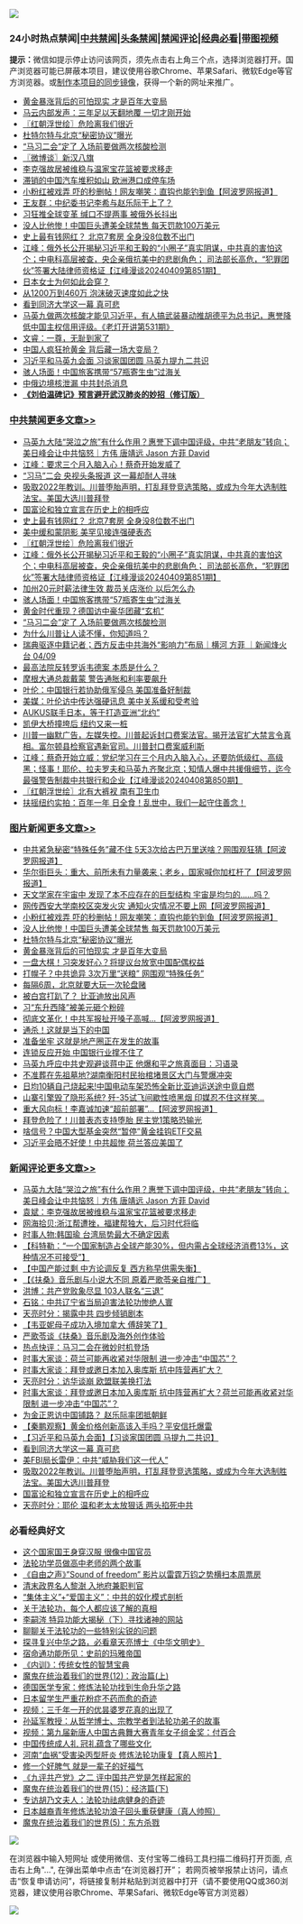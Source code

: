 ![](https://raw.githubusercontent.com/jsvpn/jsproxy/dev/64photo/fqnews-qr.jpg)

<div id="tt">
<h3>24小时热点禁闻|<a href="#%E4%B8%AD%E5%85%B1%E7%A6%81%E9%97%BB%E6%9B%B4%E5%A4%9A%E6%96%87%E7%AB%A0">中共禁闻</a>|<a href="#%E5%9B%BE%E7%89%87%E6%96%B0%E9%97%BB%E6%9B%B4%E5%A4%9A%E6%96%87%E7%AB%A0">头条禁闻</a>|<a href="#%E6%96%B0%E9%97%BB%E8%AF%84%E8%AE%BA%E6%9B%B4%E5%A4%9A%E6%96%87%E7%AB%A0">禁闻评论|<a href="#%E5%BF%85%E7%9C%8B%E7%BB%8F%E5%85%B8%E5%A5%BD%E6%96%87">经典必看</a>|<a href="https://9290254.xyz/3" target="_blank">带图视频</a></h3>
<div><b>提示：</b>微信如提示停止访问该网页，须先点击右上角三个点，选择浏览器打开。国产浏览器可能已屏蔽本项目，建议使用谷歌Chrome、苹果Safari、微软Edge等官方浏览器。或<a href="%E5%88%B6%E4%BD%9Cgit%E7%A6%81%E9%97%BB%E9%95%9C%E5%83%8F.md">制作本项目的同步镜像</a>，获得一个新的网址来推广。</div>
<ul>

<li><a href="/topimagenews/20240410/2023102.md">黄金暴涨背后的可怕现实 才是百年大变局</a></li>
<li><a href="/finance/20240410/2023191.md">马云内部发声：三年足以天翻地覆 一切才刚开始</a></li>
<li><a href="/cbnews/20240410/2023162.md">〖红朝浮世绘〗危险离我们很近</a></li>
<li><a href="/topimagenews/20240410/2023126.md">杜特尔特与北京“秘密协议”曝光</a></li>
<li><a href="/cbnews/20240410/2023057.md">“马习二会”定了 入场前要做两次核酸检测</a></li>
<li><a href="/ssgc/20240410/2023068.md">〖微博谈〗新汉八旗</a></li>
<li><a href="/ssgc/20240410/2023322.md">李克强故居被维稳与温家宝花篮被要求移走</a></li>
<li><a href="/comments/20240410/2023254.md">滞销的中国汽车堆积如山 欧洲港口成停车场</a></li>
<li><a href="/topimagenews/20240410/2023220.md">小粉红被戏弄 吓的秒删帖！网友嘲笑：直钩也能钓到鱼【阿波罗网报道】</a></li>
<li><a href="/comments/20240410/2023184.md">王友群：中纪委书记李希与赵乐际干上了？</a></li>
<li><a href="/cnnews/20240410/2023058.md">习狂推全球变革 缄口不提两事 被俄外长抖出</a></li>
<li><a href="/topimagenews/20240410/2023141.md">没人比他惨！中国巨头遭美全球禁售 每天罚款100万美元</a></li>
<li><a href="/cbnews/20240410/2023182.md">史上最有钱网红？ 北京7套房 全身没8位数不出门</a></li>
<li><a href="/cbnews/20240410/2023140.md">江峰：俄外长公开揭秘习近平和王毅的“小圈子”真实阴谋，中共真的害怕这个；中电科高层被查，央企亲俄抗美中的悲剧角色； 司法部长高危，“犯罪团伙”签署大陆律师资格证【江峰漫谈20240409第851期】</a></li>
<li><a href="/baitai/20240410/2023231.md">日本女士为何如此会穿？</a></li>
<li><a href="/finance/20240410/2023192.md">从1200万到460万 泡沫破灭速度如此之快</a></li>
<li><a href="/comments/20240410/2023304.md">看到同济大学这一幕 真可悲</a></li>
<li><a href="/sohnews/20240410/2023237.md">马英九做两次核酸才能见习近平，有人搞武装暴动推胡德平为总书记，惠誉降低中国主权信用评级。《老灯开讲第531期》</a></li>
<li><a href="/sohnews/20240410/2023302.md">文睿：一尊，无耻到家了</a></li>
<li><a href="/baitai/20240410/2023309.md">中国人疯狂抢黄金 背后藏一场大变局？</a></li>
<li><a href="/ssgc/20240410/2023285.md">习近平和马英九会面 习谈家国团圆 马英九提九二共识</a></li>
<li><a href="/cbnews/20240410/2023071.md">骇人场面！中国旅客携带“57瓶寄生虫”过海关</a></li>
<li><a href="/baitai/20240410/2023059.md">中俄边境核泄漏 中共封杀消息</a></li>
<li><b><a href="/comments/20200207/1272816.md" target="_blank">《刘伯温碑记》预言避开武汉肺炎的妙招（修订版）</a></b></li>
</ul>
</div>

<div class="catlist">
<h3><a href="/cbnews/" target="_blank">中共禁闻</a><span><a href="/cbnews/" target="_blank" rel="nofollow">更多文章>></a></span></h3>
<ul>
<li><a href="/comments/20240411/2023485.md" target="_blank">马英九大陆“哭泣之旅”有什么作用？惠誉下调中国评级，中共“老朋友”转向；美日峰会让中共恼怒｜方伟 唐靖远 Jason 方菲 David</a></li>
<li><a href="/cbnews/20240411/2023467.md" target="_blank">江峰：要求三个月入脑入心！蔡奇开始发威了</a></li>
<li><a href="/cbnews/20240411/2023430.md" target="_blank">“习马”二会 央视头条报道 这一幕却耐人寻味</a></li>
<li><a href="/comments/20240410/2023280.md" target="_blank">吸取2022年教训。川普堕胎声明，打乱拜登竞选策略，或成为今年大选制胜法宝。美国大选川普拜登</a></li>
<li><a href="/comments/20240410/2023278.md" target="_blank">国富论和独立宣言在历史上的相呼应</a></li>
<li><a href="/cbnews/20240410/2023182.md" target="_blank">史上最有钱网红？ 北京7套房 全身没8位数不出门</a></li>
<li><a href="/cbnews/20240410/2023164.md" target="_blank">美中缓和蒙阴影 美罕见接连强硬表态</a></li>
<li><a href="/cbnews/20240410/2023162.md" target="_blank">〖红朝浮世绘〗危险离我们很近</a></li>
<li><a href="/cbnews/20240410/2023140.md" target="_blank">江峰：俄外长公开揭秘习近平和王毅的“小圈子”真实阴谋，中共真的害怕这个；中电科高层被查，央企亲俄抗美中的悲剧角色； 司法部长高危，“犯罪团伙”签署大陆律师资格证【江峰漫谈20240409第851期】</a></li>
<li><a href="/comments/20240410/2023092.md" target="_blank">加州20元时薪法律生效 裁员关店涨价 以后怎么办</a></li>
<li><a href="/cbnews/20240410/2023071.md" target="_blank">骇人场面！中国旅客携带“57瓶寄生虫”过海关</a></li>
<li><a href="/cbnews/20240410/2023065.md" target="_blank">黄金时代重现？德国访中豪华团藏“玄机”</a></li>
<li><a href="/cbnews/20240410/2023057.md" target="_blank">“马习二会”定了 入场前要做两次核酸检测</a></li>
<li><a href="/comments/20240410/2023055.md" target="_blank">为什么川普让人读不懂，你知道吗？</a></li>
<li><a href="/comments/20240410/2023052.md" target="_blank">瑞典驱逐中籍记者；西方反击中共海外“影响力”布局｜横河 方菲 ｜新闻烽火台 04/09</a></li>
<li><a href="/comments/20240410/2023019.md" target="_blank">最高法院反转罗诉韦德案 本质是什么？</a></li>
<li><a href="/comments/20240410/2022993.md" target="_blank">摩根大通总裁戴蒙 警告通胀和利率要飙升</a></li>
<li><a href="/cbnews/20240410/2022977.md" target="_blank">叶伦：中国银行若协助俄军侵乌 美国准备好制裁</a></li>
<li><a href="/cbnews/20240410/2022976.md" target="_blank">美媒：叶伦访中传达强硬讯息 美中关系缓和受考验</a></li>
<li><a href="/comments/20240409/2022913.md" target="_blank">AUKUS联手日本，等于打造亚洲“北约”</a></li>
<li><a href="/comments/20240409/2022891.md" target="_blank">凯伊大桥撞垮后 纽约又来一桩</a></li>
<li><a href="/comments/20240409/2022880.md" target="_blank">川普一幽默广告，左媒失控。川普起诉封口费案法官。揭开法官扩大禁言令真相。富尔顿县检察官遇新官司。川普封口费案威利斯</a></li>
<li><a href="/cbnews/20240409/2022752.md" target="_blank">江峰：蔡奇开始立威：党纪学习在三个月内入脑入心，还要防低级红、高级黑；怪事！耶伦、拉夫罗夫和马英九齐聚北京；知情人爆中共援俄细节，迄今最强警告制裁中共银行和企业【江峰漫谈20240408第850期】</a></li>
<li><a href="/cbnews/20240409/2022745.md" target="_blank">〖红朝浮世绘〗北有大裤衩 南有卫生巾</a></li>
<li><a href="/comments/20240409/2022726.md" target="_blank">扶摇纽约实拍：百年一年 日全食！乱世中，我们一起守住善念！</a></li>

</ul>
</div>
<div class="catlist">
<h3><a href="/topimagenews/" target="_blank">图片新闻</a><span><a href="/topimagenews/" target="_blank" rel="nofollow">更多文章>></a></span></h3>
<ul>
<li><a href="/topimagenews/20240411/2023454.md" target="_blank">中共紧急秘密“特殊任务”藏不住 5天3次给古巴万里送啥？网围观狂猜【阿波罗网报道】</a></li>
<li><a href="/topimagenews/20240411/2023453.md" target="_blank">华尔街巨头：重大、前所未有力量袭来；老乡，国家喊你加杠杆了【阿波罗网报道】</a></li>
<li><a href="/topimagenews/20240411/2023439.md" target="_blank">天文学家在宇宙中 发现了本不应存在的巨型结构 宇宙是均匀的……吗？</a></li>
<li><a href="/topimagenews/20240410/2023284.md" target="_blank">网传西安大学南校区突发火灾 通知火灾情况不要上网【阿波罗网报道】</a></li>
<li><a href="/topimagenews/20240410/2023220.md" target="_blank">小粉红被戏弄 吓的秒删帖！网友嘲笑：直钩也能钓到鱼【阿波罗网报道】</a></li>
<li><a href="/topimagenews/20240410/2023141.md" target="_blank">没人比他惨！中国巨头遭美全球禁售 每天罚款100万美元</a></li>
<li><a href="/topimagenews/20240410/2023126.md" target="_blank">杜特尔特与北京“秘密协议”曝光</a></li>
<li><a href="/topimagenews/20240410/2023102.md" target="_blank">黄金暴涨背后的可怕现实 才是百年大变局</a></li>
<li><a href="/topimagenews/20240410/2023084.md" target="_blank">一盘大棋！习突发好心？将提议台放宽中国配偶权益</a></li>
<li><a href="/topimagenews/20240410/2023083.md" target="_blank">打幌子？中共诡异 3次万里“送粮” 网围观“特殊任务”</a></li>
<li><a href="/topimagenews/20240410/2023056.md" target="_blank">每隔6周，北京就要大玩一次轮盘赌</a></li>
<li><a href="/topimagenews/20240410/2023035.md" target="_blank">被白宫打趴了？ 比亚迪放出风声</a></li>
<li><a href="/topimagenews/20240410/2023021.md" target="_blank">习“东升西降”被美元砸个粉碎</a></li>
<li><a href="/topimagenews/20240409/2022802.md" target="_blank">彻底文革化！中共军报扯开嗓子高喊&#8230;【阿波罗网报道】</a></li>
<li><a href="/topimagenews/20240409/2022791.md" target="_blank">通杀！这就是当下的中国</a></li>
<li><a href="/topimagenews/20240409/2022790.md" target="_blank">准备坐牢 这就是地产圈正在发生的故事</a></li>
<li><a href="/topimagenews/20240409/2022789.md" target="_blank">连锁反应开始 中国银行业撑不住了</a></li>
<li><a href="/topimagenews/20240409/2022763.md" target="_blank">马英九呼应中共史观避谈蒋中正 他爆和平之旅真面目：习语录</a></li>
<li><a href="/topimagenews/20240409/2022762.md" target="_blank">不准葬在先祖墓地?湖南衡阳村民抬棺堵景区大门与警爆冲突</a></li>
<li><a href="/topimagenews/20240409/2022761.md" target="_blank">日均10辆自己烧起来!中国电动车架恐怖全新比亚迪运送途中竟自燃</a></li>
<li><a href="/topimagenews/20240409/2022760.md" target="_blank">山寨引擎毁了隐形系统? 歼-35试飞间歇性喷黑烟 印媒忍不住这样笑…</a></li>
<li><a href="/topimagenews/20240409/2022738.md" target="_blank">重大风向标！李嘉诚加速“超前部署”…【阿波罗网报道】</a></li>
<li><a href="/topimagenews/20240409/2022737.md" target="_blank">拜登危险了！川普表态支持堕胎 民主党1策略恐输光</a></li>
<li><a href="/topimagenews/20240409/2022736.md" target="_blank">啥信号？中国大型基金突然“暂停”黄金挂钩ETF交易</a></li>
<li><a href="/topimagenews/20240409/2022725.md" target="_blank">习近平会晤不好使！中共超惨 荷兰答应美国了</a></li>

</ul>
</div>
<div class="catlist">
<h3><a href="/comments/" target="_blank">新闻评论</a><span><a href="/comments/" target="_blank" rel="nofollow">更多文章>></a></span></h3>
<ul>
<li><a href="/comments/20240411/2023485.md" target="_blank">马英九大陆“哭泣之旅”有什么作用？惠誉下调中国评级，中共“老朋友”转向；美日峰会让中共恼怒｜方伟 唐靖远 Jason 方菲 David</a></li>
<li><a href="/comments/20240411/2023472.md" target="_blank">袁斌：李克强故居被维稳与温家宝花篮被要求移走</a></li>
<li><a href="/comments/20240411/2023470.md" target="_blank">网海拾贝:浙江帮遭挫，福建帮独大，后习时代将临</a></li>
<li><a href="/comments/20240411/2023469.md" target="_blank">时事人物:韩国瑜 台湾局势最大不确定因素</a></li>
<li><a href="/comments/20240411/2023466.md" target="_blank">【科特勒：“一个国家制造占全球产能30%，但内需占全球经济消费13%，这种情况不可接受”】</a></li>
<li><a href="/comments/20240411/2023465.md" target="_blank">【中国产能过剩 中方论调反复 西方称早供需失衡】</a></li>
<li><a href="/comments/20240411/2023464.md" target="_blank">【《扶桑》音乐剧与小说大不同 原着严歌苓亲自推广】</a></li>
<li><a href="/comments/20240411/2023456.md" target="_blank">洪博：共产党败象尽显 103人联名“三退”</a></li>
<li><a href="/comments/20240411/2023455.md" target="_blank">石铭：中共辽宁省当局迫害法轮功惨绝人寰</a></li>
<li><a href="/comments/20240411/2023449.md" target="_blank">天亮时分：揭露中共 四步倾销剧本</a></li>
<li><a href="/comments/20240411/2023441.md" target="_blank">【韦亚妮母子成功入境加拿大 傅辞笑了】</a></li>
<li><a href="/comments/20240411/2023424.md" target="_blank">严歌苓谈《扶桑》音乐剧及海外创作体验</a></li>
<li><a href="/comments/20240411/2023390.md" target="_blank">热点快评：马习二会在微妙时机登场</a></li>
<li><a href="/comments/20240410/2023376.md" target="_blank">时事大家谈：荷兰可能再收紧对华限制 进一步冲击“中国芯”？</a></li>
<li><a href="/comments/20240410/2023375.md" target="_blank">时事大家谈：拜登或邀日本加入奥库斯&#160;抗中阵营再扩大？</a></li>
<li><a href="/comments/20240410/2023373.md" target="_blank">天亮时分：访华谈崩 欧盟联美换打法</a></li>
<li><a href="/comments/20240410/2023364.md" target="_blank">时事大家谈：拜登或邀日本加入奥库斯&#160;抗中阵营再扩大？荷兰可能再收紧对华限制 进一步冲击“中国芯”？</a></li>
<li><a href="/comments/20240410/2023320.md" target="_blank">为金正恩访中国铺路？ 赵乐际率团抵朝鲜</a></li>
<li><a href="/comments/20240410/2023319.md" target="_blank">【秦鹏观察】黄金价格创新高该入手吗？平安信托爆雷</a></li>
<li><a href="/comments/20240410/2023315.md" target="_blank">【习近平和马英九会面】【习谈家国团圆 马提九二共识】</a></li>
<li><a href="/comments/20240410/2023304.md" target="_blank">看到同济大学这一幕 真可悲</a></li>
<li><a href="/comments/20240410/2023294.md" target="_blank">美FBI局长雷伊：中共“威胁我们这一代人”</a></li>
<li><a href="/comments/20240410/2023280.md" target="_blank">吸取2022年教训。川普堕胎声明，打乱拜登竞选策略，或成为今年大选制胜法宝。美国大选川普拜登</a></li>
<li><a href="/comments/20240410/2023278.md" target="_blank">国富论和独立宣言在历史上的相呼应</a></li>
<li><a href="/comments/20240410/2023265.md" target="_blank">天亮时分：耶伦 温和老太太放狠话 两头掐死中共</a></li>

</ul>
</div>

<div class="catlist">
<h3>必看经典好文</h3>
<ul>
<li><a href="/bannedvideo/20220606/1742248.md" target="_blank">这个国家国王身穿汉服 很像中国官员</a></li>
<li><a href="/comments/20200629/1352533.md" target="_blank">法轮功学员做高中老师的两个故事</a></li>
<li><a href="/comments/20230707/1905138.md" target="_blank">《自由之声》”Sound of freedom” 影片以雷霆万钧之势横扫本周票房</a></li>
<li><a href="/ccpdope/20220508/1730036.md" target="_blank">清末政界名人黎澍 入地府兼职判官</a></li>
<li><a href="/comments/20201007/1409565.md" target="_blank">“集体主义”+“爱国主义”：中共的奴化模式剖析</a></li>
<li><a href="/topimagenews/20161125/619230.md" target="_blank">关于法轮功，每个人都应该了解的真相</a></li>
<li><a href="/tculture/xiulian/20160303/508938.md" target="_blank">李嗣涔 特异功能大揭秘（下）寻找诸神的网站</a></li>
<li><a href="/comments/20190417/1114875.md" target="_blank">聊聊关于法轮功的一些特别尖锐的问题</a></li>
<li><a href="/comments/20220808/1768773.md" target="_blank">探寻复兴中华之路，必看章天亮博士《中华文明史》</a></li>
<li><a href="/cbnews/20180711/970353.md" target="_blank">宿命通功能所见：史前的玛雅帝国</a></li>
<li><a href="/comments/20231222/1977665.md" target="_blank">《内训》：传统女性的智慧宝典</a></li>
<li><a href="/topimagenews/20180601/951286.md" target="_blank">魔鬼在统治着我们的世界(12)：政治篇(上)</a></li>
<li><a href="/comments/20200607/783186.md" target="_blank">德国医学专家：修炼法轮功找到生命升华之路</a></li>
<li><a href="/comments/20210324/1511732.md" target="_blank">日本留学生严重花粉症不药而愈的奇迹</a></li>
<li><a href="/aomi/qiwen/20151223/484507.md" target="_blank">视频：三千年一开的优昙婆罗花真的出现了</a></li>
<li><a href="/comments/20210629/1576797.md" target="_blank">孙延军教授：从哲学博士、宗教学者到法轮功弟子的故事</a></li>
<li><a href="/comments/20220518/1734456.md" target="_blank">视频：第九届新唐人中国古典舞大赛青年女子组金奖：付百合</a></li>
<li><a href="/bannedvideo/20211002/1631942.md" target="_blank">中国传统成人礼 冠礼蕴含了哪些文化</a></li>
<li><a href="/comments/20210720/1514622.md" target="_blank">河南“血祸”受害染丙型肝炎 修炼法轮功康复【真人照片】</a></li>
<li><a href="/funmedia/20200713/1359909.md" target="_blank">修一个好脾气 就是一辈子的好福气</a></li>
<li><a href="/bookonline/20131116/201055.md" target="_blank">《九评共产党》之二 评中国共产党是怎样起家的</a></li>
<li><a href="/topimagenews/20180610/955499.md" target="_blank">魔鬼在统治着我们的世界(15)：经济篇(下)</a></li>
<li><a href="/comments/20221226/1827998.md" target="_blank">专访胡乃文夫人：法轮功祛病健身的奇迹</a></li>
<li><a href="/comments/20211023/1642745.md" target="_blank">日本越裔青年修炼法轮功浪子回头重获健康（真人帅照）</a></li>
<li><a href="/topimagenews/20180524/946967.md" target="_blank">魔鬼在统治着我们的世界(5)：东方杀戮</a></li>

</ul>
</div>

![](https://raw.githubusercontent.com/jsvpn/jsproxy/dev/64photo/fqnews-qr.jpg)

在浏览器中输入短网址 或使用微信、支付宝等二维码工具扫描二维码打开页面, 点击右上角"...", 在弹出菜单中点击“在浏览器打开”； 若网页被举报禁止访问，请点击“恢复申请访问”，将链接复制并粘贴到浏览器中打开（请不要使用QQ或360浏览器，建议使用谷歌Chrome、苹果Safari、微软Edge等官方浏览器）

![](https://raw.githubusercontent.com/jsvpn/jsproxy/dev/64photo/wx.jpg)